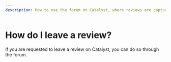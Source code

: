 ```yaml
---
description: How to use the forum on Catalyst, where reviews are captured.
---
```


# How do I leave a review?

If you are requested to leave a review on Catalyst, you can do so through the forum.&#x20;

